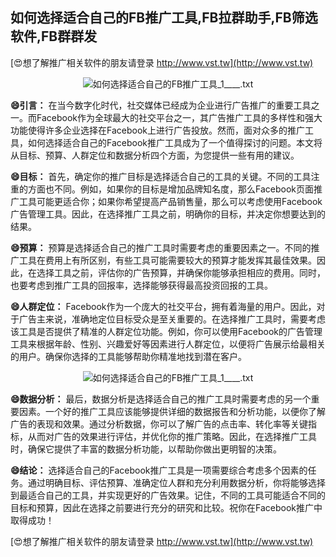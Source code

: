 ## **如何选择适合自己的FB推广工具,FB拉群助手,FB筛选软件,FB群群发**

[😍想了解推广相关软件的朋友请登录 http://www.vst.tw](http://www.vst.tw)

 <center><img src="https://vst.tw/MP4/tuiguang/png/6.png" alt="如何选择适合自己的FB推广工具_1____.txt"></center>

**😄引言：**
在当今数字化时代，社交媒体已经成为企业进行广告推广的重要工具之一。而Facebook作为全球最大的社交平台之一，其广告推广工具的多样性和强大功能使得许多企业选择在Facebook上进行广告投放。然而，面对众多的推广工具，如何选择适合自己的Facebook推广工具成为了一个值得探讨的问题。本文将从目标、预算、人群定位和数据分析四个方面，为您提供一些有用的建议。

**😄目标：**
首先，确定你的推广目标是选择适合自己的工具的关键。不同的工具注重的方面也不同。例如，如果你的目标是增加品牌知名度，那么Facebook页面推广工具可能更适合你；如果你希望提高产品销售量，那么可以考虑使用Facebook广告管理工具。因此，在选择推广工具之前，明确你的目标，并决定你想要达到的结果。

**😄预算：**
预算是选择适合自己的推广工具时需要考虑的重要因素之一。不同的推广工具在费用上有所区别，有些工具可能需要较大的预算才能发挥其最佳效果。因此，在选择工具之前，评估你的广告预算，并确保你能够承担相应的费用。同时，也要考虑到推广工具的回报率，选择能够获得最高投资回报的工具。

**😄人群定位：**
Facebook作为一个庞大的社交平台，拥有着海量的用户。因此，对于广告主来说，准确地定位目标受众是至关重要的。在选择推广工具时，需要考虑该工具是否提供了精准的人群定位功能。例如，你可以使用Facebook的广告管理工具来根据年龄、性别、兴趣爱好等因素进行人群定位，以便将广告展示给最相关的用户。确保你选择的工具能够帮助你精准地找到潜在客户。

 <center><img src="https://vst.tw/MP4/tuiguang/png/4.png" alt="如何选择适合自己的FB推广工具_1____.txt"></center>

**😄数据分析：**
最后，数据分析是选择适合自己的推广工具时需要考虑的另一个重要因素。一个好的推广工具应该能够提供详细的数据报告和分析功能，以便你了解广告的表现和效果。通过分析数据，你可以了解广告的点击率、转化率等关键指标，从而对广告的效果进行评估，并优化你的推广策略。因此，在选择推广工具时，确保它提供了丰富的数据分析功能，以帮助你做出更明智的决策。

**😄结论：**
选择适合自己的Facebook推广工具是一项需要综合考虑多个因素的任务。通过明确目标、评估预算、准确定位人群和充分利用数据分析，你将能够选择到最适合自己的工具，并实现更好的广告效果。记住，不同的工具可能适合不同的目标和预算，因此在选择之前要进行充分的研究和比较。祝你在Facebook推广中取得成功！

[😍想了解推广相关软件的朋友请登录 http://www.vst.tw](http://www.vst.tw)



